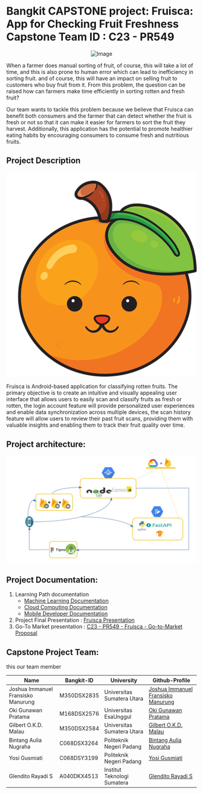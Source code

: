 
# Bangkit CAPSTONE project: Fruisca: App for Checking Fruit Freshness Capstone Team ID : C23 - PR549
<p align="center">
  <img src="https://cdn.antaranews.com/cache/800x533/2021/07/15/Foto-1-Logo-Bangkit.png" alt="Image" />
</p>
When a farmer does manual sorting of fruit, of course, this will take a lot of time, and this is also prone to human error which can lead to inefficiency in sorting fruit. and of course, this will have an impact on selling fruit to customers who buy fruit from it. From this problem, the question can be raised how can farmers make time efficiently in sorting rotten and fresh fruit? 

Our team wants to tackle this problem because we believe that Fruisca can benefit both consumers and the farmer that can detect whether the fruit is fresh or not so that it can make it easier for farmers to sort the fruit they harvest. Additionally, this application has the potential to promote healthier eating habits by encouraging consumers to consume fresh and nutritious fruits.

## Project Description
<p align="center">
  <img src="logo fruisca.png" alt="Fruisca Logo" />
</p>
Fruisca is Android-based application for classifying rotten fruits. The primary objective is to create an intuitive and visually appealing user interface that allows users to easily scan and classify fruits as fresh or rotten, the login account feature will provide personalized user experiences and enable data synchronization across multiple devices, the scan history feature will allow users to review their past fruit scans, providing them with valuable insights and enabling them to track their fruit quality over time.

## Project architecture:
<p align="center">
  <img src="Project architecture.JPG" alt="Fruisca Logo" />
</p>

## Project Documentation:
1. Learning Path documentation
    - [Machine Learning Documentation](https://github.com/SvZero/Fruisca/tree/ML-Documentation)
    - [Cloud Computing Documentation](https://github.com/SvZero/Fruisca/tree/CC-Documentation)
    - [Mobile Developer Documentation](https://github.com/SvZero/Fruisca/tree/MD-Documentation)
2. Project Final Presentation : [Fruisca Presentation](https://www.canva.com/design/DAFl4mLwR4Q/uNXkuMkD6frGHbR7h25WPQ/view?utm_content=DAFl4mLwR4Q&utm_campaign=designshare&utm_medium=link&utm_source=publishsharelink)
3. Go-To Market presentation : [C23 - PR549 - Fruisca - Go-to-Market Proposal](https://docs.google.com/presentation/d/188ZOACwmDn16jh2GINPFZEGK4IkwbogCgsnX3kIFpds/edit#slide=id.gdd79011eff_0_264)


## Capstone Project Team:
this our team member

| Name                               | Bangkit-ID  | University                  | Github-Profile                                                      |
| ---------------------------------- | ----------- | --------------------------- | ------------------------------------------------------------------- |
| Joshua Immanuel Fransisko Manurung | M350DSX2835 | Universitas Sumatera Utara  | [Joshua Immanuel Fransisko Manurung](https://github.com/josh209062) |
| Oki Gunawan Pratama                | M168DSX2576 | Universitas EsaUnggul       | [Oki Gunawan Pratama](https://github.com/SvZero)                    |
| Gilbert O.K.D. Malau               | M350DSX2584 | Universitas Sumatera Utara  | [Gilbert O.K.D. Malau](https://github.com/Gilbert2036)              |
| Bintang Aulia Nugraha              | C068DSX3264 | Politeknik Negeri Padang    | [Bintang Aulia Nugraha](https://github.com/Bintangaulia9)           |
| Yosi Gusmiati                      | C068DSY3199 | Politeknik Negeri Padang    | [Yosi Gusmiati](https://github.com/YosiGusmiati)                    |
| Glendito Rayadi S                  | A040DKX4513 | Institut Teknologi Sumatera | [Glendito Rayadi S](https://github.com/glenditosmg25)               |
